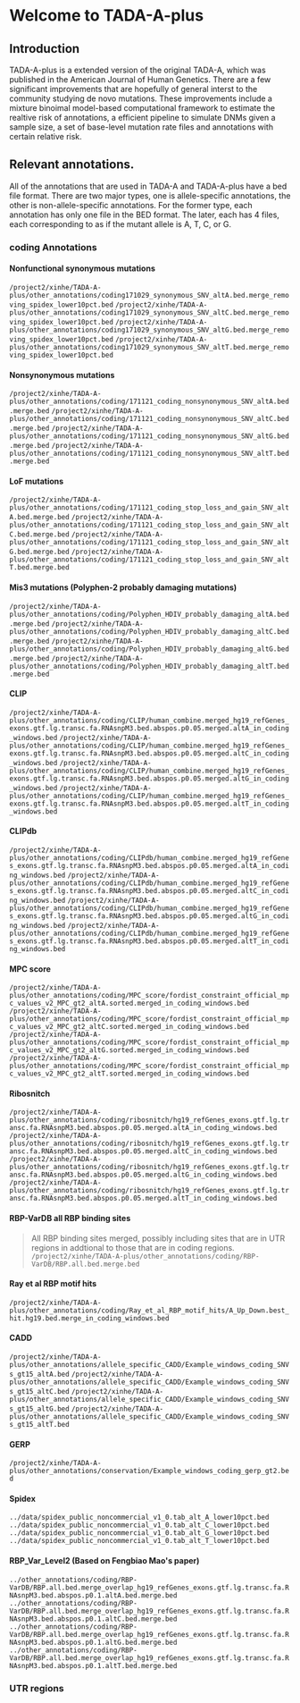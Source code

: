 # Welcome to TADA-A-plus
## Introduction
TADA-A-plus is a extended version of the original TADA-A, which was published in the American Journal of Human Genetics. There are a few significant improvements that are hopefully of general interst to the community studying de novo mutations. These improvements include a mixture binoimal model-based computational framework to estimate the realtive risk of annotations, a efficient pipeline to simulate DNMs given a sample size, a set of base-level mutation rate files and annotations with certain relative risk.

## Relevant annotations.
All of the annotations that are used in TADA-A and TADA-A-plus have a bed file format. There are two major types, one is allele-specific annotations, the other is non-allele-specific annotations. For the former type, each annotation has only one file in the BED format. The later, each has 4 files, each corresponding to as if the mutant allele is A, T, C, or G.

### coding Annotations
#### Nonfunctional synonymous mutations
`/project2/xinhe/TADA-A-plus/other_annotations/coding171029_synonymous_SNV_altA.bed.merge_removing_spidex_lower10pct.bed`
`/project2/xinhe/TADA-A-plus/other_annotations/coding171029_synonymous_SNV_altC.bed.merge_removing_spidex_lower10pct.bed`
`/project2/xinhe/TADA-A-plus/other_annotations/coding171029_synonymous_SNV_altG.bed.merge_removing_spidex_lower10pct.bed`
`/project2/xinhe/TADA-A-plus/other_annotations/coding171029_synonymous_SNV_altT.bed.merge_removing_spidex_lower10pct.bed`

#### Nonsynonymous mutations
`/project2/xinhe/TADA-A-plus/other_annotations/coding/171121_coding_nonsynonymous_SNV_altA.bed.merge.bed`
`/project2/xinhe/TADA-A-plus/other_annotations/coding/171121_coding_nonsynonymous_SNV_altC.bed.merge.bed`
`/project2/xinhe/TADA-A-plus/other_annotations/coding/171121_coding_nonsynonymous_SNV_altG.bed.merge.bed`
`/project2/xinhe/TADA-A-plus/other_annotations/coding/171121_coding_nonsynonymous_SNV_altT.bed.merge.bed`

#### LoF mutations
`/project2/xinhe/TADA-A-plus/other_annotations/coding/171121_coding_stop_loss_and_gain_SNV_altA.bed.merge.bed`
`/project2/xinhe/TADA-A-plus/other_annotations/coding/171121_coding_stop_loss_and_gain_SNV_altC.bed.merge.bed`
`/project2/xinhe/TADA-A-plus/other_annotations/coding/171121_coding_stop_loss_and_gain_SNV_altG.bed.merge.bed`
`/project2/xinhe/TADA-A-plus/other_annotations/coding/171121_coding_stop_loss_and_gain_SNV_altT.bed.merge.bed`

#### Mis3 mutations (Polyphen-2 probably damaging mutations)
`/project2/xinhe/TADA-A-plus/other_annotations/coding/Polyphen_HDIV_probably_damaging_altA.bed.merge.bed`
`/project2/xinhe/TADA-A-plus/other_annotations/coding/Polyphen_HDIV_probably_damaging_altC.bed.merge.bed`
`/project2/xinhe/TADA-A-plus/other_annotations/coding/Polyphen_HDIV_probably_damaging_altG.bed.merge.bed`
`/project2/xinhe/TADA-A-plus/other_annotations/coding/Polyphen_HDIV_probably_damaging_altT.bed.merge.bed`

#### CLIP
`/project2/xinhe/TADA-A-plus/other_annotations/coding/CLIP/human_combine.merged_hg19_refGenes_exons.gtf.lg.transc.fa.RNAsnpM3.bed.abspos.p0.05.merged.altA_in_coding_windows.bed`
`/project2/xinhe/TADA-A-plus/other_annotations/coding/CLIP/human_combine.merged_hg19_refGenes_exons.gtf.lg.transc.fa.RNAsnpM3.bed.abspos.p0.05.merged.altC_in_coding_windows.bed`
`/project2/xinhe/TADA-A-plus/other_annotations/coding/CLIP/human_combine.merged_hg19_refGenes_exons.gtf.lg.transc.fa.RNAsnpM3.bed.abspos.p0.05.merged.altG_in_coding_windows.bed`
`/project2/xinhe/TADA-A-plus/other_annotations/coding/CLIP/human_combine.merged_hg19_refGenes_exons.gtf.lg.transc.fa.RNAsnpM3.bed.abspos.p0.05.merged.altT_in_coding_windows.bed`

#### CLIPdb
`/project2/xinhe/TADA-A-plus/other_annotations/coding/CLIPdb/human_combine.merged_hg19_refGenes_exons.gtf.lg.transc.fa.RNAsnpM3.bed.abspos.p0.05.merged.altA_in_coding_windows.bed`
`/project2/xinhe/TADA-A-plus/other_annotations/coding/CLIPdb/human_combine.merged_hg19_refGenes_exons.gtf.lg.transc.fa.RNAsnpM3.bed.abspos.p0.05.merged.altC_in_coding_windows.bed`
`/project2/xinhe/TADA-A-plus/other_annotations/coding/CLIPdb/human_combine.merged_hg19_refGenes_exons.gtf.lg.transc.fa.RNAsnpM3.bed.abspos.p0.05.merged.altG_in_coding_windows.bed`
`/project2/xinhe/TADA-A-plus/other_annotations/coding/CLIPdb/human_combine.merged_hg19_refGenes_exons.gtf.lg.transc.fa.RNAsnpM3.bed.abspos.p0.05.merged.altT_in_coding_windows.bed`

#### MPC score
`/project2/xinhe/TADA-A-plus/other_annotations/coding/MPC_score/fordist_constraint_official_mpc_values_v2_MPC_gt2_altA.sorted.merged_in_coding_windows.bed`
`/project2/xinhe/TADA-A-plus/other_annotations/coding/MPC_score/fordist_constraint_official_mpc_values_v2_MPC_gt2_altC.sorted.merged_in_coding_windows.bed`
`/project2/xinhe/TADA-A-plus/other_annotations/coding/MPC_score/fordist_constraint_official_mpc_values_v2_MPC_gt2_altG.sorted.merged_in_coding_windows.bed`
`/project2/xinhe/TADA-A-plus/other_annotations/coding/MPC_score/fordist_constraint_official_mpc_values_v2_MPC_gt2_altT.sorted.merged_in_coding_windows.bed`

#### Ribosnitch
`/project2/xinhe/TADA-A-plus/other_annotations/coding/ribosnitch/hg19_refGenes_exons.gtf.lg.transc.fa.RNAsnpM3.bed.abspos.p0.05.merged.altA_in_coding_windows.bed`
`/project2/xinhe/TADA-A-plus/other_annotations/coding/ribosnitch/hg19_refGenes_exons.gtf.lg.transc.fa.RNAsnpM3.bed.abspos.p0.05.merged.altC_in_coding_windows.bed`
`/project2/xinhe/TADA-A-plus/other_annotations/coding/ribosnitch/hg19_refGenes_exons.gtf.lg.transc.fa.RNAsnpM3.bed.abspos.p0.05.merged.altG_in_coding_windows.bed`
`/project2/xinhe/TADA-A-plus/other_annotations/coding/ribosnitch/hg19_refGenes_exons.gtf.lg.transc.fa.RNAsnpM3.bed.abspos.p0.05.merged.altT_in_coding_windows.bed`

#### RBP-VarDB all RBP binding sites
> All RBP binding sites merged, possibly including sites that are in UTR regions in addtional to those that are in coding regions. 
`/project2/xinhe/TADA-A-plus/other_annotations/coding/RBP-VarDB/RBP.all.bed.merge.bed`

#### Ray et al RBP motif hits
`/project2/xinhe/TADA-A-plus/other_annotations/coding/Ray_et_al_RBP_motif_hits/A_Up_Down.best_hit.hg19.bed.merge_in_coding_windows.bed`

#### CADD
`/project2/xinhe/TADA-A-plus/other_annotations/allele_specific_CADD/Example_windows_coding_SNVs_gt15_altA.bed`
`/project2/xinhe/TADA-A-plus/other_annotations/allele_specific_CADD/Example_windows_coding_SNVs_gt15_altC.bed`
`/project2/xinhe/TADA-A-plus/other_annotations/allele_specific_CADD/Example_windows_coding_SNVs_gt15_altG.bed`
`/project2/xinhe/TADA-A-plus/other_annotations/allele_specific_CADD/Example_windows_coding_SNVs_gt15_altT.bed`

#### GERP
`/project2/xinhe/TADA-A-plus/other_annotations/conservation/Example_windows_coding_gerp_gt2.bed`

#### Spidex
`../data/spidex_public_noncommercial_v1_0.tab_alt_A_lower10pct.bed`
`../data/spidex_public_noncommercial_v1_0.tab_alt_C_lower10pct.bed`
`../data/spidex_public_noncommercial_v1_0.tab_alt_G_lower10pct.bed`
`../data/spidex_public_noncommercial_v1_0.tab_alt_T_lower10pct.bed`

#### RBP_Var_Level2 (Based on Fengbiao Mao's paper)
`../other_annotations/coding/RBP-VarDB/RBP.all.bed.merge_overlap_hg19_refGenes_exons.gtf.lg.transc.fa.RNAsnpM3.bed.abspos.p0.1.altA.bed.merge.bed`
`../other_annotations/coding/RBP-VarDB/RBP.all.bed.merge_overlap_hg19_refGenes_exons.gtf.lg.transc.fa.RNAsnpM3.bed.abspos.p0.1.altC.bed.merge.bed`
`../other_annotations/coding/RBP-VarDB/RBP.all.bed.merge_overlap_hg19_refGenes_exons.gtf.lg.transc.fa.RNAsnpM3.bed.abspos.p0.1.altG.bed.merge.bed`
`../other_annotations/coding/RBP-VarDB/RBP.all.bed.merge_overlap_hg19_refGenes_exons.gtf.lg.transc.fa.RNAsnpM3.bed.abspos.p0.1.altT.bed.merge.bed`

### UTR regions

